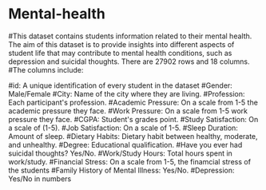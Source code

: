 # Mental-health
#This dataset contains students information related to their mental health. The aim of this dataset is to provide insights into different aspects of student life that may contribute to mental health conditions, such as depression and suicidal thoughts. There are 27902 rows and 18 columns. 
#The columns include:  

#id: A unique identification of every student in the dataset
#Gender: Male/Female
#City: Name of the city where they are living.
#Profession: Each participant's profession.
#Academic Pressure: On a scale from 1-5 the academic pressure they face.
#Work Pressure: On a scale from 1-5 work pressure they face.
#CGPA:	Student's grades point.
#Study Satisfaction: On a scale of (1-5).
#Job Satisfaction: On a scale of 1-5.
#Sleep Duration: Amount of sleep.
#Dietary Habits: Dietary habit between healthy, moderate, and unhealthy.
#Degree: Educational qualification.
#Have you ever had suicidal thoughts?	Yes/No.
#Work/Study Hours: Total hours spent in work/study.
#Financial Stress: On a scale from 1-5, the finamcial stress of the students
#Family History of Mental Illness: Yes/No.
#Depression: Yes/No in numbers
